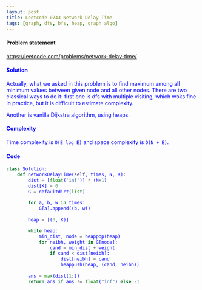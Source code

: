 ```yaml
---
layout: post
title: Leetcode 0743 Network Delay Time
tags: [graph, dfs, bfs, heap, graph algo]
---
```


#### Problem statement

<a href="https://leetcode.com/problems/network-delay-time/"> <font color = blue>https://leetcode.com/problems/network-delay-time/

#### Solution
Actually, what we asked in this problem is to find maximum among all minimum values between given node and all other nodes. There are two classical ways to do it: first one is dfs with multiple visiting, which woks fine in practice, but it is difficult to estimate complexity.

Another is vanilla Dijkstra algorithm, using heaps.

#### Complexity
Time complexity is `O(E log E)` and space complexity is `O(N + E)`.

#### Code
```python
class Solution:
    def networkDelayTime(self, times, N, K):
        dist = [float('inf')] * (N+1)
        dist[K] = 0
        G = defaultdict(list)
        
        for a, b, w in times:
            G[a].append((b, w))
            
        heap = [(0, K)]

        while heap:
            min_dist, node = heappop(heap)
            for neibh, weight in G[node]:
                cand = min_dist + weight
                if cand < dist[neibh]:
                    dist[neibh] = cand
                    heappush(heap, (cand, neibh))
        
        ans = max(dist[1:])
        return ans if ans != float("inf") else -1
```

